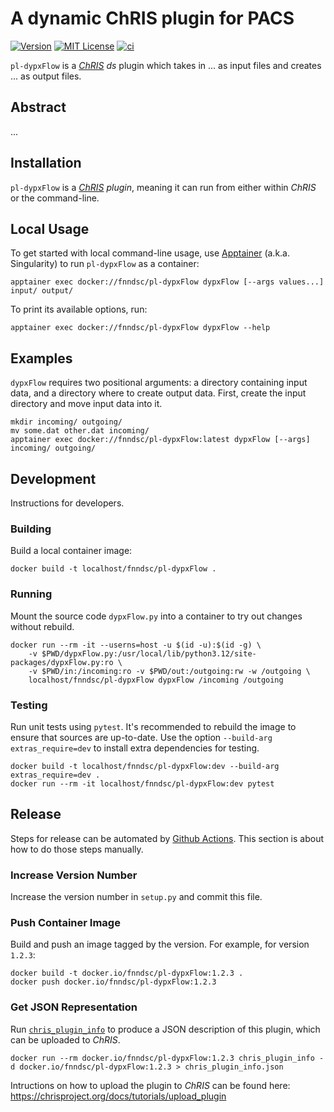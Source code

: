 # A dynamic ChRIS plugin for PACS

[![Version](https://img.shields.io/docker/v/fnndsc/pl-dypxFlow?sort=semver)](https://hub.docker.com/r/fnndsc/pl-dypxFlow)
[![MIT License](https://img.shields.io/github/license/fnndsc/pl-dypxFlow)](https://github.com/FNNDSC/pl-dypxFlow/blob/main/LICENSE)
[![ci](https://github.com/FNNDSC/pl-dypxFlow/actions/workflows/ci.yml/badge.svg)](https://github.com/FNNDSC/pl-dypxFlow/actions/workflows/ci.yml)

`pl-dypxFlow` is a [_ChRIS_](https://chrisproject.org/)
_ds_ plugin which takes in ...  as input files and
creates ... as output files.

## Abstract

...

## Installation

`pl-dypxFlow` is a _[ChRIS](https://chrisproject.org/) plugin_, meaning it can
run from either within _ChRIS_ or the command-line.

## Local Usage

To get started with local command-line usage, use [Apptainer](https://apptainer.org/)
(a.k.a. Singularity) to run `pl-dypxFlow` as a container:

```shell
apptainer exec docker://fnndsc/pl-dypxFlow dypxFlow [--args values...] input/ output/
```

To print its available options, run:

```shell
apptainer exec docker://fnndsc/pl-dypxFlow dypxFlow --help
```

## Examples

`dypxFlow` requires two positional arguments: a directory containing
input data, and a directory where to create output data.
First, create the input directory and move input data into it.

```shell
mkdir incoming/ outgoing/
mv some.dat other.dat incoming/
apptainer exec docker://fnndsc/pl-dypxFlow:latest dypxFlow [--args] incoming/ outgoing/
```

## Development

Instructions for developers.

### Building

Build a local container image:

```shell
docker build -t localhost/fnndsc/pl-dypxFlow .
```

### Running

Mount the source code `dypxFlow.py` into a container to try out changes without rebuild.

```shell
docker run --rm -it --userns=host -u $(id -u):$(id -g) \
    -v $PWD/dypxFlow.py:/usr/local/lib/python3.12/site-packages/dypxFlow.py:ro \
    -v $PWD/in:/incoming:ro -v $PWD/out:/outgoing:rw -w /outgoing \
    localhost/fnndsc/pl-dypxFlow dypxFlow /incoming /outgoing
```

### Testing

Run unit tests using `pytest`.
It's recommended to rebuild the image to ensure that sources are up-to-date.
Use the option `--build-arg extras_require=dev` to install extra dependencies for testing.

```shell
docker build -t localhost/fnndsc/pl-dypxFlow:dev --build-arg extras_require=dev .
docker run --rm -it localhost/fnndsc/pl-dypxFlow:dev pytest
```

## Release

Steps for release can be automated by [Github Actions](.github/workflows/ci.yml).
This section is about how to do those steps manually.

### Increase Version Number

Increase the version number in `setup.py` and commit this file.

### Push Container Image

Build and push an image tagged by the version. For example, for version `1.2.3`:

```
docker build -t docker.io/fnndsc/pl-dypxFlow:1.2.3 .
docker push docker.io/fnndsc/pl-dypxFlow:1.2.3
```

### Get JSON Representation

Run [`chris_plugin_info`](https://github.com/FNNDSC/chris_plugin#usage)
to produce a JSON description of this plugin, which can be uploaded to _ChRIS_.

```shell
docker run --rm docker.io/fnndsc/pl-dypxFlow:1.2.3 chris_plugin_info -d docker.io/fnndsc/pl-dypxFlow:1.2.3 > chris_plugin_info.json
```

Intructions on how to upload the plugin to _ChRIS_ can be found here:
https://chrisproject.org/docs/tutorials/upload_plugin

